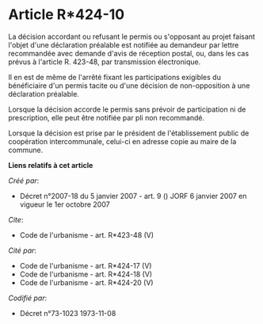 # Article R*424-10

La décision accordant ou refusant le permis ou s'opposant au projet faisant l'objet d'une déclaration préalable est notifiée
au demandeur par lettre recommandée avec demande d'avis de réception postal, ou, dans les cas prévus à l'article R. 423-48,
par transmission électronique. 

Il en est de même de l'arrêté fixant les participations exigibles du bénéficiaire d'un permis tacite ou d'une décision de
non-opposition à une déclaration préalable. 

Lorsque la décision accorde le permis sans prévoir de participation ni de prescription, elle peut être notifiée par pli non
recommandé. 

Lorsque la décision est prise par le président de l'établissement public de coopération intercommunale, celui-ci en adresse
copie au maire de la commune.

**Liens relatifs à cet article**

_Créé par_:

  - Décret n°2007-18 du 5 janvier 2007 - art. 9 () JORF 6 janvier 2007 en vigueur le 1er octobre 2007

_Cite_:

  - Code de l'urbanisme - art. R*423-48 (V)

_Cité par_:

  - Code de l'urbanisme - art. R*424-17 (V)
  - Code de l'urbanisme - art. R*424-18 (V)
  - Code de l'urbanisme - art. R*424-20 (V)

_Codifié par_:

  - Décret n°73-1023 1973-11-08
